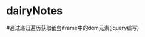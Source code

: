# dairyNotes
#通过递归遍历获取嵌套iframe中的dom元素(jquery编写)

<script type = "text/javascript">
/**
 * @param  {[框架]}
 * @param  {[选择器]}
 * @return {[dom元素]}
 */
    var elem = null;	//保存找到的dom元素
    var flag = true;  //跳出循环的变量控制
    function getFrameDocument(iframe, selector) {
        var frames = iframe.frames;
        // console.log("the length:    " + frames.length);
        if (frames.length > 0) {
            for (let i = 0; i < frames.length; i++) {
                // console.log("i的值为 :  " + i);
                //flag的值为false时，跳出外层的所有循环
                if (flag === false) {
                    break;
                }

                if ($(frames[i].document).find(selector).size() > 0) {
                    // console.log("找到了");
                    // console.log($(frames[i].document).find(selector));
                    elem = $(frames[i].document).find(selector);
                    flag = false;	//找到dom元素时，将flag设置为false
                    break;	//跳出本层循环
                }
                getFrameDocument(frames[i], selector);	//递归调用
            }
        }
        return elem;
    }
    var a = getFrameDocument(top, "#hellojavascript");
    console.log(a[0]);
</script>
